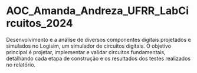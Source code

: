 # AOC_Amanda_Andreza_UFRR_LabCircuitos_2024
Desenvolvimento e a análise de diversos componentes digitais projetados e simulados no Logisim, um simulador de circuitos digitais. O objetivo principal é projetar, implementar e validar circuitos fundamentais, detalhando cada etapa de construção e os resultados dos testes realizados no relatório.
